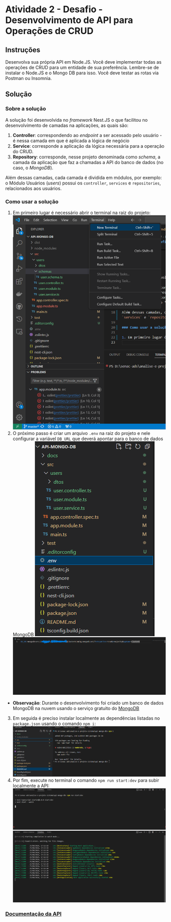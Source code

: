 # Atividade 2 - Desafio - Desenvolvimento de API para Operações de CRUD

## Instruções

Desenvolva sua própria API em Node.JS. Você deve implementar todas as operações de CRUD para um entidade de sua preferência. Lembre-se de instalar o Node.JS e o Mongo DB para isso.
Você deve testar as rotas via Postman ou Insomnia.

## Solução

### Sobre a solução

A solução foi desenvolvida no *framework* Nest.JS o que facilitou no desenvolvimento de camadas na aplicações, as quais são:

1. **Controller**: correspondendo ao *endpoint* a ser acessado pelo usuário - é nessa camada em que é aplicada a lógica de negócio
2. **Service**: corresponde a aplicação da lógica necessária para a operação do CRUD.
3. **Repository**: corresponde, nesse projeto denominada como *schema*, a camada da aplicação que faz a chamadas a API do banco de dados (no caso, o *MongoDB*).

Além dessas camadas, cada camada é dividida em módulos, por exemplo: o Módulo Usuários (*users*) possui os `controller`, `services` e `repositories`, relacionados aos usuários.

### Como usar a solução

1. Em primeiro lugar é necessário abrir o terminal na raiz do projeto:
![Print em como abrir um terminal no VS Code](/docs/print-open-terminal.png)
2. O próximo passo é criar um arquivo `.env` na raiz do projeto e nele configurar a variável `DB_URL` que deverá apontar para o banco de dados MongoDB
![Print de como criar um arquivo .env](/docs/print-create-env-file.png)
![Print de como configurar o arquivo .env](/docs/print-set-env-var.png)
- **Observação**: Durante o desenvolvimento foi criado um banco de dados MongoDB na nuvem usando o serviço gratuito do [MongoDB](https://www.mongodb.com/)
3. Em seguida é preciso instalar localmente as dependências listadas no `package.json` usando o comando `npm i`:
![Print de como baixar as dependências localmente](/docs/print-install-deps.png)
4. Por fim, execute no terminal o comando `npm run start:dev` para subir localmente a API:
![Print subindo localmente a API](/docs/print-exec-api.png)
![Print mostrando como a API deve ficar quando for executada corretamente](/docs/print-run-api.png)

### [Documentação da API](https://documenter.getpostman.com/view/21997570/2sAXjF9uss)